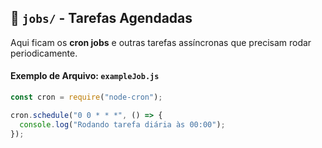 ## 📂 `jobs/` - Tarefas Agendadas
Aqui ficam os **cron jobs** e outras tarefas assíncronas que precisam rodar periodicamente.

#### Exemplo de Arquivo: `exampleJob.js`
```javascript
const cron = require("node-cron");

cron.schedule("0 0 * * *", () => {
  console.log("Rodando tarefa diária às 00:00");
});
```
